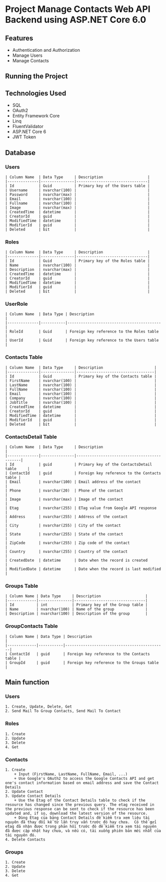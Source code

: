 # Project Manage Contacts Web API Backend using ASP.NET Core 6.0

## Features
- Authentication and Authorization
- Manage Users
- Manage Contacts

## Running the Project

## Technologies Used

- SQL
- OAuth2
- Entity Framework Core
- Linq
- FluentValidator
- ASP.NET Core 6
- JWT Token

## Database

### Users
    | Column Name  | Data Type     | Description                    |
    |--------------|---------------|--------------------------------|
    | Id           | Guid          | Primary key of the Users table |
    | Username     | nvarchar(100) |                                |
    | Password     | nvarchar(max) |                                |
    | Email        | nvarchar(100) |                                |
    | Fullname     | nvarchar(100) |                                |
    | Image        | nvarchar(max) |                                |
    | CreatedTime  | datetime      |                                |
    | CreatorId    | guid          |                                |
    | ModifiedTime | datetime      |                                |
    | ModifierId   | guid          |                                |
    | Deleted      | bit           |                                |

### Roles
    | Column Name  | Data Type     | Description                    |
    |--------------|---------------|--------------------------------|
    | Id           | Guid          | Primary key of the Roles table |
    | Name         | nvarchar(100) |                                |
    | Description  | nvarchar(max) |                                |
    | CreatedTime  | datetime      |                                |
    | CreatorId    | guid          |                                |
    | ModifiedTime | datetime      |                                |
    | ModifierId   | guid          |                                |
    | Deleted      | bit           |                                |

### UserRole
    | Column Name  | Data Type | Description                              |
    |--------------|-----------|------------------------------------------|
    | RoleId       | Guid      | Foreign key reference to the Roles table |
    | UserId       | Guid      | Foreign key reference to the Users table |


### Contacts Table

    | Column Name  | Data Type     | Description                       |
    |--------------|---------------|-----------------------------------|
    | Id           | Guid          | Primary key of the Contacts table |
    | FirstName    | nvarchar(100) |                                   |
    | LastName     | nvarchar(100) |                                   |
    | FullName     | nvarchar(100) |                                   |
    | Email        | nvarchar(100) |                                   |
    | Company      | nvarchar(100) |                                   |
    | JobTitle     | nvarchar(100) |                                   |
    | CreatedTime  | datetime      |                                   |
    | CreatorId    | guid          |                                   |
    | ModifiedTime | datetime      |                                   |
    | ModifierId   | guid          |                                   |
    | Deleted      | bit           |                                   |


### ContactsDetail Table

    | Column Name  | Data Type     | Description                                 |
    |--------------|---------------|---------------------------------------------|
    | Id           | guid          | Primary key of the ContactsDetail table     |
    | ContactId    | guid          | Foreign key reference to the Contacts table |
    | Email        | nvarchar(100) | Email address of the contact                |
    | Phone        | nvarchar(20)  | Phone of the contact                        |
    | Image        | nvarchar(max) | Image of the contact                        |
    | Etag         | nvarchar(255) | ETag value from Google API response         |
    | Address      | nvarchar(255) | Address of the contact                      |
    | City         | nvarchar(255) | City of the contact                         |
    | State        | nvarchar(255) | State of the contact                        |
    | ZipCode      | nvarchar(255) | Zip code of the contact                     |
    | Country      | nvarchar(255) | Country of the contact                      |
    | CreatedDate  | datetime      | Date when the record is created             |
    | ModifiedDate | datetime      | Date when the record is last modified       |

### Groups Table
    | Column Name | Data Type     | Description                    |
    |-------------|---------------|--------------------------------|
    | Id          | int           | Primary key of the Group table |
    | Name        | nvarchar(100) | Name of the group              |
    | Description | nvarchar(100) | Description of the group       |

### GroupContacts Table
    | Column Name | Data Type | Description                                 |
    |-------------|-----------|---------------------------------------------|
    | ContactId   | guid      | Foreign key reference to the Contacts table |
    | GroupId     | guid      | Foreign key reference to the Groups table   |

## Main function
### Users
    1. Create, Update, Delete, Get
    2. Send Mail To Group Contacts, Send Mail To Contact

### Roles
    1. Create
    2. Update
    3. Delete
    4. Get

### Contacts
    1. Create
        + Input (FirstName, LastName, FullName, Email, ...) 
        + Use Google's OAuth2 to access the Google Contacts API and get one's contact information based on email address and save the Contact Details
    2. Update Contact
    3. Update Contact Details
        + Use the Etag of the Contact Details table to check if the resource has changed since the previous query. The etag received in the previous response can be sent to check if the resource has been updated and, if so, download the latest version of the resource. 
        + Dùng Etag của bảng Contact Details để kiểm tra xem liệu tài nguyên đã thay đổi kể từ lần truy vấn trước đó hay chưa.  Có thể gửi etag đã nhận được trong phản hồi trước đó để kiểm tra xem tài nguyên đã được cập nhật hay chưa, và nếu có, tải xuống phiên bản mới nhất của tài nguyên đó.
    4. Delete Contacts

### Groups
    1. Create
    2. Update
    3. Delete
    4. Get



